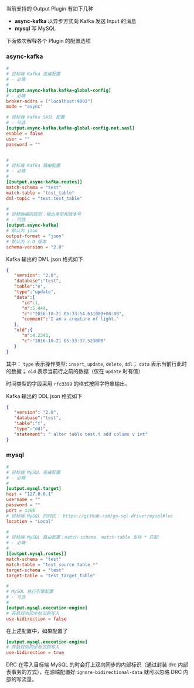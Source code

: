 当前支持的 Output Plugin 有如下几种

- **async-kafka** 以异步方式向 Kafka 发送 Input 的消息
- **mysql** 写 MySQL

下面依次解释各个 Plugin 的配置选项

### async-kafka

```toml
#
# 目标端 Kafka 连接配置
# - 必填
#
[output.async-kafka.kafka-global-config]
# - 必填
broker-addrs = ["localhost:9092"]
mode = "async"

# 目标端 kafka SASL 配置
# - 可选
[output.async-kafka.kafka-global-config.net.sasl]
enable = false
user = ""
password = ""


#
# 目标端 Kafka 路由配置
# - 必填
#
[[output.async-kafka.routes]]
match-schema = "test"
match-table = "test_table"
dml-topic = "test.test_table"

#
# 目标端编码规则：输出类型和版本号
# - 可选
[output.async-kafka]
# 默认为 json
output-format = "json"
# 默认为 2.0 版本
schema-version = "2.0"
```

Kafka 输出的 DML json 格式如下

```json
{
   "version": "2.0",
   "database":"test",
   "table":"e",
   "type":"update",
   "data":{
      "id":1,
      "m":5.444,
      "c":"2016-10-21 05:33:54.631000+08:00",
      "comment":"I am a creature of light."
   },
   "old":{
      "m":4.2341,
      "c":"2016-10-21 05:33:37.523000"
   }
}
```

其中：
`type` 表示操作类型: `insert`, `update`, `delete`, `ddl`；
`data` 表示当前行此时的数据；
`old` 表示当前行之前的数据（仅在 `update` 时有值）

时间类型的字段采用 `rfc3399` 的格式按照字符串输出。

Kafka 输出的 DDL json 格式如下
```json
{
   "version": "2.0",
   "database":"test",
   "table":"t",
   "type":"ddl",
   "statement": " alter table test.t add column v int"
}
```


### mysql

```toml
#
# 目标端 MySQL 连接配置
# - 必填
#
[output.mysql.target]
host = "127.0.0.1"
username = ""
password = ""
port = 3306
# 目标端 MySQL 的时区： https://github.com/go-sql-driver/mysql#loc
location = "Local"

#
# 目标端 MySQL 路由配置；match-schema, match-table 支持 * 匹配
# - 必填
#
[[output.mysql.routes]]
match-schema = "test"
match-table = "test_source_table_*"
target-schema = "test"
target-table = "test_target_table"

#
# MySQL 执行引擎配置
# - 可选
#
[output.mysql.execution-engine]
# 开启双向同步标识的写入
use-bidirection = false
```


在上述配置中，如果配置了

```toml
[output.mysql.execution-engine]
# 开启双向同步标识的写入
use-bidirection = true
```

DRC 在写入目标端 MySQL 的时会打上双向同步的内部标识（通过封装 drc 内部表事务的方式），在源端配置好 `ignore-bidirectional-data` 就可以忽略 DRC 内部的写流量。